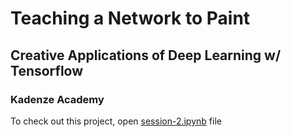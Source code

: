 # **Teaching a Network to Paint**

## Creative Applications of Deep Learning w/ Tensorflow

### Kadenze Academy

To check out this project, open [session-2.ipynb](session-2.ipynb) file
